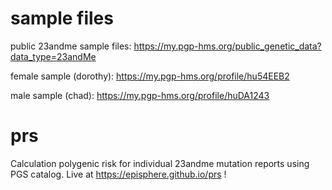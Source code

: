 
# sample files
public 23andme sample files: https://my.pgp-hms.org/public_genetic_data?data_type=23andMe

female sample (dorothy): https://my.pgp-hms.org/profile/hu54EEB2

male sample (chad):  https://my.pgp-hms.org/profile/huDA1243
# prs
Calculation polygenic risk for individual 23andme mutation reports using PGS catalog. Live at https://episphere.github.io/prs !
